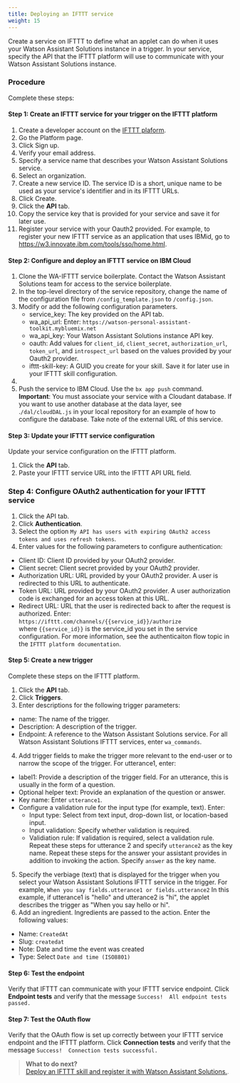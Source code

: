 ```yaml
---
title: Deploying an IFTTT service
weight: 15
---
```

Create a service on IFTTT to define what an applet can do when it uses your Watson Assistant Solutions instance in a trigger. In your service, specify the API that the IFTTT platform will use to communicate with your Watson Assistant Solutions instance.

### Procedure
Complete these steps:

#### Step 1: Create an IFTTT service for your trigger on the IFTTT platform
1. Create a developer account on the [IFTTT plaform](https://platform.ifttt.com/platform_sign_up).
2. Go the Platform page.
3. Click Sign up.
4. Verify your email address.
5. Specify a service name that describes your Watson Assistant Solutions service.
6. Select an organization.
7. Create a new service ID. The service ID is a  short, unique name to be used as your service's identifier and in its IFTTT URLs.
8. Click Create.
5. Click the **API** tab.
6. Copy the service key that is provided for your service and save it for later use.
7. Register your service with your Oauth2 provided.  For example, to register your new IFTTT service as an application that uses IBMid, go to https://w3.innovate.ibm.com/tools/sso/home.html.

#### Step 2: Configure and deploy an IFTTT service on IBM Cloud
1. Clone the WA-IFTTT service boilerplate.  Contact the Watson Assistant Solutions team for access to the service boilerplate.
2. In the top-level directory of the service repository, change the name of the configuration file from `/config_template.json` to `/config.json`.
3. Modify or add the following configuration parameters.
   - service_key: The key provided on the API tab.
   - wa_api_url: Enter: `https://watson-personal-assistant-toolkit.mybluemix.net`
   - wa_api_key: Your Watson Assistant Solutions instance API key.
   - oauth: Add values for `client_id`, `client_secret`, `authorization_url`,` token_url`, and `introspect_url` based on the values provided by your Oauth2 provider.
   - ifttt-skill-key: A GUID you create for your skill. Save it for later use in your IFTTT skill configuration.
4.
5. Push the service to IBM Cloud. Use the ```bx app push``` command.
  **Important**:  You  must associate your service with a Cloudant database.  If you want to use another database at the data layer, see .`/dal/cloudDAL.js` in your local repository for an example of how to configure the database.  Take note of the external URL of this service.

#### Step 3: Update your  IFTTT service configuration
Update your service configuration on the IFTTT platform.
1. Click the **API** tab.
2. Paste your IFTTT service URL into the IFTTT API URL field.

### Step 4: Configure OAuth2 authentication for your IFTTT service
1. Click the API tab.
2. Click **Authentication**.
3. Select the option `My API has users with expiring OAuth2 access tokens and uses refresh tokens`.
4. Enter values for the following parameters to configure authentication:
  - Client ID:  Client ID provided by your OAuth2 provider.
  - Client secret: Client secret provided by your OAuth2 provider.
  - Authorization URL: URL provided by your OAuth2 provider. A user is redirected to this URL to authenticate.
  - Token URL:  URL provided by your OAuth2 provider. A user authorization code is exchanged for an access token at this URL.
  - Redirect URL: URL that the user is redirected back to after the request is authorized.  Enter: `https://ifttt.com/channels/{{service_id}}/authorize`
  <br/>where `{{service_id}}` is the service_id you set in the service configuration.
For more information, see the authenticaiton flow topic in the `IFTTT platform documentation`.

#### Step 5: Create a new trigger
Complete these steps on the IFTTT platform.
1. Click the **API** tab.
2. Click **Triggers**.
3. Enter descriptions for the following trigger parameters:
  - name: The name of the trigger.
  - Description: A description of the trigger.
  - Endpoint: A reference to the Watson Assistant Solutions service.  For all Watson Assistant Solutions IFTTT services, enter `wa_commands`.
4.  Add trigger fields to make the trigger more relevant to the end-user or to narrow the scope of the trigger.  For utterance1, enter:
  - label1: Provide a description of the trigger field. For an utterance, this is usually in the form of a question.
  - Optional helper text: Provide an explanation of the question or answer.
  - Key name: Enter `utterance1`.
  - Configure a validation rule for the input type (for example, text). Enter:
    - Input type: Select from text input, drop-down list, or location-based input.
    - Input validation: Specify whether validation is required.
    - Validiation rule:  If validation is required, select a validation rule.
  Repeat these steps for utterance 2 and specify `utterance2` as the key name.
  Repeat these steps for the answer your assistant provides in addition to invoking the action.   Specify `answer` as the key name.
5. Specify the verbiage (text) that is displayed for the trigger when you select your Watson Assistant Solutions IFTTT service in the trigger.  For example,
`When you say fields.utterance1 or fields.utterance2`
In this example, if utterance1 is "hello" and utterance2 is "hi", the applet describes the trigger as "When you say hello or hi".
6. Add an ingredient. Ingredients are passed to the action.  Enter the following values:
  - Name: `CreatedAt`
  - Slug: `createdat`
  - Note: Date and time the event was created
  - Type: Select `Date and time (ISO8801)`

#### Step 6: Test the endpoint
Verify that IFTTT can communicate with your IFTTT service endpoint. Click **Endpoint tests** and verify that the message `Success!  All endpoint tests passed.`

#### Step 7: Test the OAuth flow
Verify that the OAuth flow is set up correctly between your IFTTT service endpoint and the IFTTT platform.  Click **Connection tests** and verify that the message `Success!  Connection tests successful.`

> **What to do next?**<br/>
[Deploy an IFTTT skill and register it with Watson Assistant Solutions.]({{site.baseurl}}/ifttt/create_ifttt_skill).
